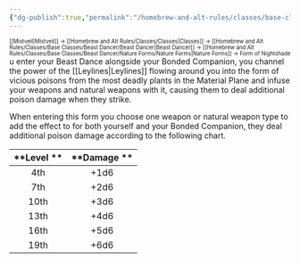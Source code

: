 ```yaml
---
{"dg-publish":true,"permalink":"/homebrew-and-alt-rules/classes/base-classes/beast-dancer/nature-forms/form-of-nightshade/"}
---
```


<sup><sup>[[Mistveil\|Mistveil]] → [[Homebrew and Alt Rules/Classes/Classes\|Classes]] → [[Homebrew and Alt Rules/Classes/Base Classes/Beast Dancer/Beast Dancer\|Beast Dancer]] → [[Homebrew and Alt Rules/Classes/Base Classes/Beast Dancer/Nature Forms/Nature Forms\|Nature Forms]] → Form of Nightshade</sup></sup>
u enter your Beast Dance alongside your Bonded Companion, you channel the power of the [[Leylines\|Leylines]] flowing around you into the form of vicious poisons from the most deadly plants in the Material Plane and infuse your weapons and natural weapons with it, causing them to deal additional poison damage when they strike.

When entering this form you choose one weapon or natural weapon type to add the effect to for both yourself and your Bonded Companion, they deal additional poison damage according to the following chart. 

| **Level ** | **Damage ** |
|:----------:|:-----------:|
|    4th     |    +1d6     |
|    7th     |    +2d6     |
|    10th    |    +3d6     |
|    13th    |    +4d6     |
|    16th    |    +5d6     |
|    19th    |    +6d6     |